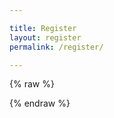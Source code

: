 ```yaml
---

title: Register
layout: register
permalink: /register/

---
```


<style>
[v-cloak] {display: none}

.registration-container {
  max-width: 70%;
  margin-left: auto;
  margin-right: auto;
}

.product-list-item {
  margin-bottom: 8px;
  background-color: #ECECEC;
  border: 1px solid #DADADA;
  padding: 12px;
  -webkit-border-radius: 6px;
  -moz-border-radius: 6px;
  border-radius: 6px;
  cursor: pointer;
  display: flex;
  justify-content: space-between;
  align-items: center;
}

.product-list-item.selected {
  background-color: #F9E79F;
}

.product-name {
  font-weight: bold;
}

.product-description {
  font-size: 0.85rem;
}

.product-price {
  font-weight: bold;
  margin-left: 30px;
  font-size: 1.45rem;
}

.registrant-information {
  margin-top: 40px;
}

.event h1, .event h2 {
  margin-left: 0;
}

.event h2 {
  font-size: 22px;
}

.registrant-form div {
  margin: 14px 0px;
}

.registrant-form input {
  width: 100%;
  border: 1px solid #000000;
  padding: 8px;
}

.button-container {
  margin: 20px 0px;
  text-align: center;
}

.error-text {
  color: #ff0000;
  font-size: 75%;
  margin-top: 4px !important;
}

.help-text {
  color: #ADADAD;
  font-size: 75%;
  margin-top: 4px !important;
}

.submit-button {
  border: 0;
  padding: 16px;
  font-weight: bold;
  color: #ffffff;
  background-color: red;
  text-transform: uppercase;
  font-size: 110%;
  -webkit-border-radius: 4.5px;
  -moz-border-radius: 4.5px;
  border-radius: 4.5px;
}

@media (max-width: 768px) {
  .registration-container {
    max-width: 100%;
  }
}

@media (min-width: 768px) {
  .registrant-information {
    max-width: 60%;
    margin-left: auto;
    margin-right: auto;
  }
}
</style>

{% raw %}
<div id="registration-app" class="registration-container" v-cloak>
  <h1>Register</h1>
  <p style="font-weight: bold;">Select a ticket option below:</p>
  <div class="product-listing">
    <div class="product-list-item" v-for="product in productListing"
    v-bind:class="selectedProduct === product.sku ? 'selected' : ''"
    v-on:click="selectProduct(product.sku)">
      <div class="product-information">
        <div class="product-name">
          <strong>{{ product.name }}</strong>
        </div>
        <div class="product-description">
          {{ product.description }}
        </div>
      </div>
      <div class="product-price">
        {{ product.price }}
      </div>
    </div>
  </div>
  <form id="registration-information" v-if="selectedProduct" v-on:submit.prevent="handleSubmit">
    <div class="registrant-information">
      <h2>Registrant Information</h2>
      <div class="registrant-form">
        <div>
          <input type="text" v-model="name" aria-label="Full Name"
          placeholder="Full Name" />
          <div class="error-text" v-if="errors.name">{{ errors.name[0] }}</div>
        </div>
        <div>
          <input type="text" v-model="company" aria-label="Company Name"
          placeholder="Company Name" />
          <div class="error-text" v-if="errors.company">{{ errors.company[0] }}</div>
        </div>
        <div style="margin-bottom: 40px">
          <input type="text" v-model="email" aria-label="Email Address"
          placeholder="Email Address" />
          <div class="error-text" v-if="errors.email">{{ errors.email[0] }}</div>
        </div>
        <div style="margin-bottom: 20px">
          <input type="text" v-model="discount_code" aria-label="Discount Code"
          placeholder="Discount Code" />
          <div class="error-text" v-if="errors.discount_code">{{ errors.discount_code[0] }}</div>
          <div class="help-text">Your discount will be applied at checkout, after submitting this form.</div>
        </div>
      </div>
      <div class="button-container">
        <button type="submit" class="submit-button" v-bind:disabled="loading">Purchase Ticket</button>
      </div>
    </div>
  </form>
</div>
{% endraw %}

<script src="https://unpkg.com/vue"></script>
<script src="https://js.stripe.com/v3"></script>
<script src="https://cdn.jsdelivr.net/npm/lodash@4.17.15/lodash.min.js"></script>
<script src="https://cdn.jsdelivr.net/npm/vue-scrollto"></script>
<script src="https://cdnjs.cloudflare.com/ajax/libs/moment.js/2.24.0/moment.min.js"></script>
<script src="https://unpkg.com/axios/dist/axios.min.js"></script>
<script>
var stripe = Stripe('pk_test_u4OyMFMbz6tp9sit2bjdHRnT00bac5mrL2');
window.addEventListener('load', function () {
  new Vue({
    data: {
      selectedProduct: null,
      name: null,
      company: null,
      email: null,
      discount_code: null,
      products: {{ site.data.products | jsonify }},
      errors: {},
      loading: false
    },
    el: '#registration-app',
    computed: {
      productListing: function () {
        let vm = this;
        let products = [];
        _.each(this.products.products, function (product) {
          let shouldDisplay = true;
          if (product.metadata.display_start || product.metadata.display_end) {
            if (product.metadata.display_start) {
              let display_start = moment(product.metadata.display_start)
              if (moment() < display_start) {
                shouldDisplay = false;
              }
            }
            if (product.metadata.display_end) {
              let display_end = moment(product.metadata.display_end)
              if (moment() > display_end) {
                shouldDisplay = false;
              }
            }
          }
          if (shouldDisplay) {
            products.push({
              sku: product.id,
              name: product.name,
              amount: product.amount,
              price: vm.formatPrice(product.amount),
              description: product.metadata.description
            });
          }
        });
        return products;
      }
    },
    watch: {
      selectedProduct: function (newValue) {
        this.$nextTick(function () {
          VueScrollTo.scrollTo('#registration-information');
        })
      }
    },
    methods: {
      formatPrice: function (amount) {
        const formatter = new Intl.NumberFormat('en-US', {
          style: 'currency',
          currency: this.products.currency,
          minimumFractionDigits: 2
        });
        return formatter.format(amount / 100);
      },
      selectProduct: function (sku) {
        this.selectedProduct = sku;
      },
      handleSubmit: function () {
        let vm = this;
        vm.loading = true;
        vm.validateForm();
        if (Object.keys(vm.errors).length > 0) {
          vm.loading = false;
          vm.$nextTick(function () {
            VueScrollTo.scrollTo('.error-text');
          })
        } else {
          const postData = {
            name: vm.name,
            company: vm.company,
            email: vm.email,
            sku: vm.selectedProduct,
            discount_code: vm.discount_code
          }
          axios.post('https://owaspadmin.azurewebsites.net/api/EventsCheckout?code=qIyazIloMxpvGtTkSI0cXNoDEwzNIcFe9xp7bGm54t0lakuBEKJ73Q==', postData).then(function (response) {
	    stripe.redirectToCheckout({
	      sessionId: response.data.data.session_id
	    }).then(function (result) {
	      console.log(result.error.message)
	    }); 
	  }).catch(function (error) {
	    vm.errors = error.response.data.errors
	    vm.loading = false
	    vm.$nextTick(function () {
	      VueScrollTo.scrollTo('.error-text');
	    })
	  });
	}
      },
      validateForm: function () {
        let errors = {};

        if (!/^[^\s@]+@[^\s@]+\.[^\s@]+$/.test(this.email)) {
          errors.email = ['Please enter a valid email address'];
        }

        if (!this.name) {
          errors.name = ['Please enter your name'];
        }

        this.errors = errors;
      }
    }
  })
})
</script>
